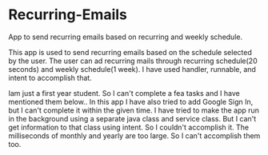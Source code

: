 # Recurring-Emails

App to send recurring emails based on recurring and weekly schedule.

This app is used to send recurring emails based on the schedule selected by the user.
The user can ad recurring mails through recurring schedule(20 seconds) and weekly schedule(1 week).
I have used handler, runnable, and intent to accomplish that.

Iam just a first year student. So I can't complete a fea tasks and I have mentioned them below..
In this app I have also tried to add Google Sign In, but I can't complete it within the given time.
I have tried to make the app run in the background using a separate java class and service class. But I can't get information to that class using intent. So I couldn't accomplish it.
The milliseconds of monthly and yearly are too large. So I can't accomplish them too.
